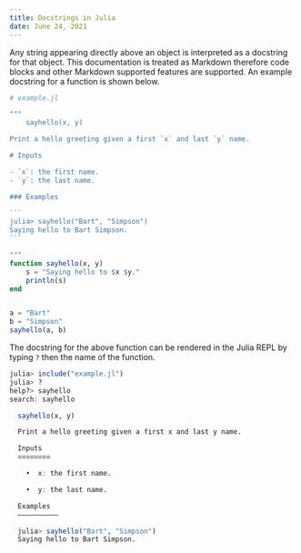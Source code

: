 ```yaml
---
title: Docstrings in Julia
date: June 24, 2021
---
```


Any string appearing directly above an object is interpreted as a docstring for that object. This documentation is treated as Markdown therefore code blocks and other Markdown supported features are supported. An example docstring for a function is shown below.

~~~julia
# example.jl

"""
    sayhello(x, y)

Print a hello greeting given a first `x` and last `y` name.

# Inputs

- `x`: the first name.
- `y`: the last name.

### Examples

```
julia> sayhello("Bart", "Simpson")
Saying hello to Bart Simpson.
```

"""
function sayhello(x, y)
    s = "Saying hello to $x $y."
    println(s)
end


a = "Bart"
b = "Simpson"
sayhello(a, b)
~~~

The docstring for the above function can be rendered in the Julia REPL by typing `?` then the name of the function.

```julia
julia> include("example.jl")
julia> ?
help?> sayhello
search: sayhello

  sayhello(x, y)

  Print a hello greeting given a first x and last y name.

  Inputs
  ≡≡≡≡≡≡≡≡

    •  x: the first name.

    •  y: the last name.

  Examples
  ––––––––––

  julia> sayhello("Bart", "Simpson")
  Saying hello to Bart Simpson.
```
